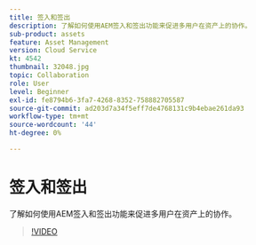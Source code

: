 ```yaml
---
title: 签入和签出
description: 了解如何使用AEM签入和签出功能来促进多用户在资产上的协作。
sub-product: assets
feature: Asset Management
version: Cloud Service
kt: 4542
thumbnail: 32048.jpg
topic: Collaboration
role: User
level: Beginner
exl-id: fe8794b6-3fa7-4268-8352-758882705587
source-git-commit: ad203d7a34f5eff7de4768131c9b4ebae261da93
workflow-type: tm+mt
source-wordcount: '44'
ht-degree: 0%

---
```


# 签入和签出

了解如何使用AEM签入和签出功能来促进多用户在资产上的协作。

>[!VIDEO](https://video.tv.adobe.com/v/32048/?quality=12&learn=on&hidetitle=true)

